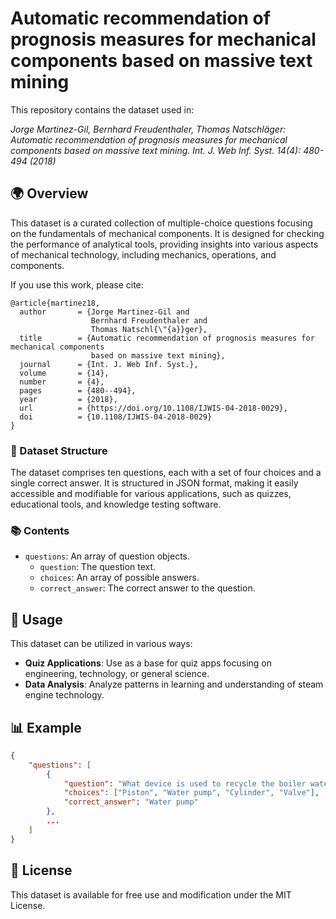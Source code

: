 # Automatic recommendation of prognosis measures for mechanical components based on massive text mining
This repository contains the dataset used in:

*Jorge Martinez-Gil, Bernhard Freudenthaler, Thomas Natschläger: Automatic recommendation of prognosis measures for mechanical components based on massive text mining. Int. J. Web Inf. Syst. 14(4): 480-494 (2018)*

## 🌍 Overview
This dataset is a curated collection of multiple-choice questions focusing on the fundamentals of mechanical components. It is designed for checking the performance of analytical tools, providing insights into various aspects of mechanical technology, including mechanics, operations, and components.

If you use this work, please cite:

```
@article{martinez18,
  author       = {Jorge Martinez-Gil and
                  Bernhard Freudenthaler and
                  Thomas Natschl{\"{a}}ger},
  title        = {Automatic recommendation of prognosis measures for mechanical components
                  based on massive text mining},
  journal      = {Int. J. Web Inf. Syst.},
  volume       = {14},
  number       = {4},
  pages        = {480--494},
  year         = {2018},
  url          = {https://doi.org/10.1108/IJWIS-04-2018-0029},
  doi          = {10.1108/IJWIS-04-2018-0029}
}
```

### 📝 Dataset Structure
The dataset comprises ten questions, each with a set of four choices and a single correct answer. It is structured in JSON format, making it easily accessible and modifiable for various applications, such as quizzes, educational tools, and knowledge testing software.

### 📚 Contents
- `questions`: An array of question objects.
  - `question`: The question text.
  - `choices`: An array of possible answers.
  - `correct_answer`: The correct answer to the question.

## 🚀 Usage
This dataset can be utilized in various ways:
- **Quiz Applications**: Use as a base for quiz apps focusing on engineering, technology, or general science.
- **Data Analysis**: Analyze patterns in learning and understanding of steam engine technology.

## 📊 Example
```json
{
    "questions": [
        {
            "question": "What device is used to recycle the boiler water in steam engines?",
            "choices": ["Piston", "Water pump", "Cylinder", "Valve"],
            "correct_answer": "Water pump"
        },
        ...
    ]
}
```

## 📄 License
This dataset is available for free use and modification under the MIT License.